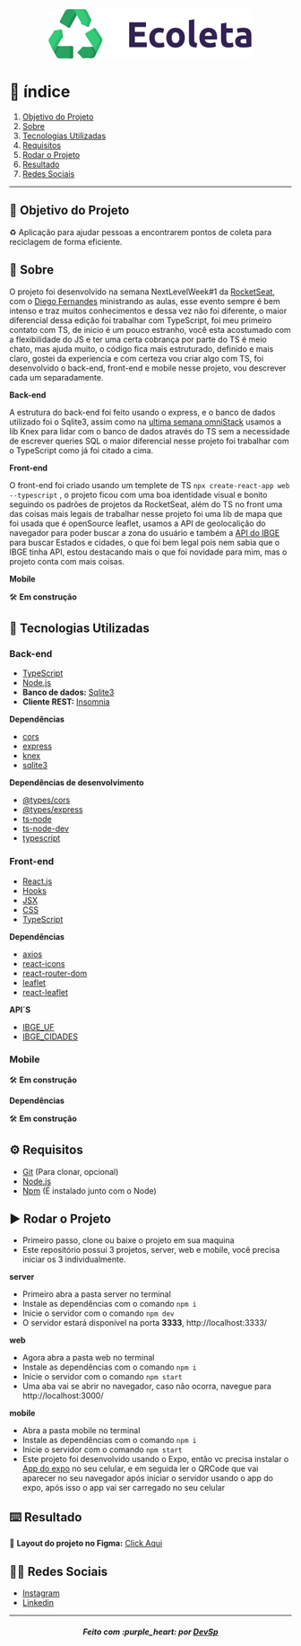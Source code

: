 <div align='center'><img style='border-radius: 10px; ' src='web/src/assets/logo.svg' alt='logo'></div>

# :pushpin: índice

1. [Objetivo do Projeto](#dart-objetivo-do-projeto)
2. [Sobre](#page_with_curl-sobre)
3. [Tecnologias Utilizadas](#rocket-tecnologias-utilizadas)
4. [Requisitos](#gear-requisitos)
5. [Rodar o Projeto](#arrow_forward-rodar-o-projeto)
6. [Resultado](#keyboard-resultado)
7. [Redes Sociais](#man_technologist-redes-sociais)

---

## :dart: Objetivo do Projeto

:recycle: Aplicação para ajudar pessoas a encontrarem pontos de coleta para reciclagem de forma eficiente.

## :page_with_curl: Sobre

O projeto foi desenvolvido na semana NextLevelWeek#1 da [RocketSeat](https://www.youtube.com/channel/UCSfwM5u0Kce6Cce8_S72olg), com o [Diego Fernandes](https://github.com/diego3g) ministrando as aulas, esse evento sempre é bem intenso e traz muitos conhecimentos e dessa vez não foi diferente, o maior diferencial dessa edição foi trabalhar com TypeScript, foi meu primeiro contato com TS, de inicio é um pouco estranho, você esta acostumado com a flexibilidade do JS e ter uma certa cobrança por parte do TS é meio chato, mas ajuda muito, o código fica mais estruturado, definido e mais claro, gostei da experiencia e com certeza vou criar algo com TS, foi desenvolvido o back-end, front-end e mobile nesse projeto, vou descrever cada um separadamente.

**Back-end**

A estrutura do back-end foi feito usando o express, e o banco de dados utilizado foi o Sqlite3, assim como na [ultima semana omniStack](https://github.com/devsp011/be-the-hero) usamos a lib Knex para lidar com o banco de dados através do TS sem a necessidade de escrever queries SQL o maior diferencial nesse projeto foi trabalhar com o TypeScript como já foi citado a cima.

**Front-end**

O front-end foi criado usando um templete de TS `npx create-react-app web --typescript` , o projeto ficou com uma boa identidade visual e bonito seguindo os padrões de projetos da RocketSeat, além do TS no front uma das coisas mais legais de trabalhar nesse projeto foi uma lib de mapa que foi usada que é openSource leaflet, usamos a API de geolocalição do navegador para poder buscar a zona do usuário e também a [API do IBGE](https://servicodados.ibge.gov.br/api/docs) para buscar Estados e cidades, o que foi bem legal pois nem sabia que o IBGE tinha API, estou destacando mais o que foi novidade para mim, mas o projeto conta com mais coisas.

**Mobile**

:hammer_and_wrench:	**Em construção**

## :rocket: Tecnologias Utilizadas

### Back-end

* [TypeScript](https://www.typescriptlang.org/)
* [Node.js](https://nodejs.org/en/)
* **Banco de dados:** [Sqlite3](https://www.sqlite.org/index.html)
* **Cliente REST:** [Insomnia](https://insomnia.rest/)

**Dependências**

* [cors](https://www.npmjs.com/package/cors)
* [express](https://expressjs.com/)
* [knex](http://knexjs.org/)
* [sqlite3](https://www.sqlite.org/index.html)

**Dependências de desenvolvimento**

* [@types/cors](https://www.npmjs.com/package/@types/cors)
* [@types/express](https://www.npmjs.com/package/@types/express)
* [ts-node](https://github.com/TypeStrong/ts-node)
* [ts-node-dev](https://github.com/whitecolor/ts-node-dev)
* [typescript](https://www.typescriptlang.org/)

### Front-end

* [React.js](https://pt-br.reactjs.org/)
* [Hooks](https://pt-br.reactjs.org/docs/hooks-intro.html)
* [JSX](https://pt-br.reactjs.org/docs/introducing-jsx.html)
* [CSS](https://developer.mozilla.org/pt-BR/docs/Web/CSS)
* [TypeScript](https://www.typescriptlang.org/)

**Dependências**

* [axios](https://github.com/axios/axios)
* [react-icons](https://react-icons.github.io/react-icons/)
* [react-router-dom](https://reacttraining.com/react-router/web/guides/quick-start)
* [leaflet](https://leafletjs.com/)
* [react-leaflet](https://react-leaflet.js.org/)

**API´S**

* [IBGE_UF](https://servicodados.ibge.gov.br/api/docs/localidades?versao=1#api-UFs-estadosGet)
* [IBGE_CIDADES](https://servicodados.ibge.gov.br/api/docs/localidades?versao=1#api-Municipios-estadosUFMunicipiosGet)

### Mobile

:hammer_and_wrench:	**Em construção**

**Dependências**

:hammer_and_wrench:	**Em construção**

## :gear: Requisitos

* [Git](https://git-scm.com/) (Para clonar, opcional)
* [Node.js](https://nodejs.org/en/)
* [Npm](https://www.npmjs.com/) (É instalado junto com o Node)

## :arrow_forward: Rodar o Projeto

* Primeiro passo, clone ou baixe o projeto em sua maquina
* Este repositório possui 3 projetos, server, web e mobile, você precisa iniciar os 3 individualmente. 

**server**

* Primeiro abra a pasta server no terminal
* Instale as dependências com o comando `npm i` 
* Inicie o servidor com o comando `npm dev` 
* O servidor estará disponível na porta **3333**, http://localhost:3333/ 

**web**

* Agora abra a pasta web no terminal
* Instale as dependências com o comando `npm i` 
* Inicie o servidor com o comando `npm start` 
* Uma aba vai se abrir no navegador, caso não ocorra, navegue para http://localhost:3000/ 

**mobile**

* Abra a pasta mobile no terminal
* Instale as dependências com o comando `npm i` 
* Inicie o servidor com o comando `npm start` 
* Este projeto foi desenvolvido usando o Expo, então vc precisa instalar o [App do expo](https://play.google.com/store/apps/details?id=host.exp.exponent) no seu celular, e em seguida ler o QRCode que vai aparecer no seu navegador após iniciar o servidor usando o app do expo, após isso o app vai ser carregado no seu celular

## :keyboard: Resultado

:bookmark: **Layout do projeto no Figma:** [Click Aqui](https://www.figma.com/file/1SxgOMojOB2zYT0Mdk28lB/)

## :man_technologist: Redes Sociais

* [Instagram](https://www.instagram.com/devsp011/)
* [Linkedin](https://www.linkedin.com/in/vitor-sampaio-4532451a7/)

---

<h5 align='center' >Feito com :purple_heart: por <a href="https://github.com/devsp011" target="_blank">DevSp</a> </h5>
